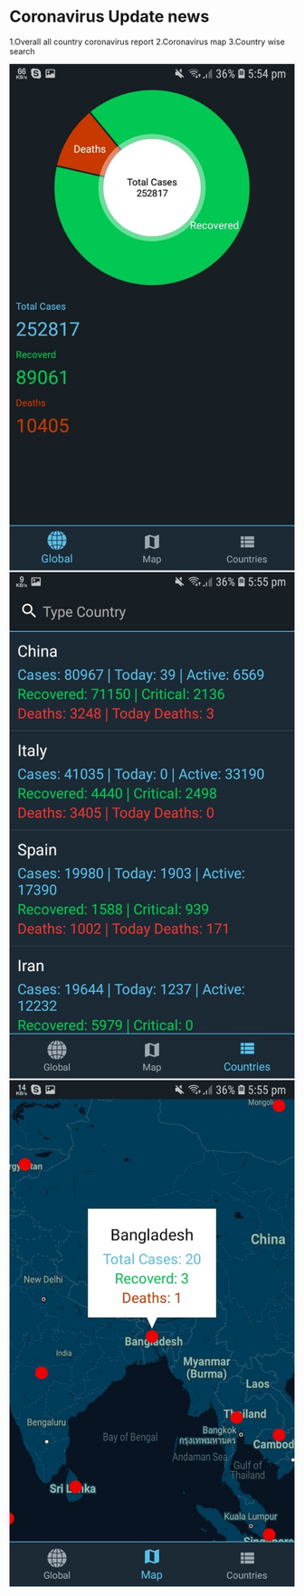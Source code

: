 # Coronavirus Update news

1.Overall all country coronavirus report
2.Coronavirus map
3.Country wise search 


<img src="https://github.com/tonmoym2mx/CoronavirusUpdate/blob/master/Screenshot/Screenshot_20200320-175410_Coronavirus_20200320_175633142.jpg">

<img src="https://github.com/tonmoym2mx/CoronavirusUpdate/blob/master/Screenshot/Screenshot_20200320-175501_Coronavirus_20200320_175644617.jpg">

<img src="https://github.com/tonmoym2mx/CoronavirusUpdate/blob/master/Screenshot/Screenshot_20200320-175559_Coronavirus_20200320_175641714.jpg">

